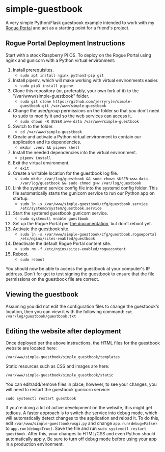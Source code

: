 # simple-guestbook

A very simple Python/Flask guestbook example intended to work with my [Rogue Portal](https://github.com/jerryryle/rogueportal) and act as a starting point for a friend's project.

## Rogue Portal Deployment Instructions

Start with a stock Raspberry Pi OS. To deploy on the Rogue Portal using nginx and gunicorn with a Python virtual environment:

1. Install prerequisites.
   * `sudo apt install nginx python3-pip git`
2. Install pipenv, which will make working with virtual environments easier.
   * `sudo pip3 install pipenv`
3. Clone this repository (or, preferably, your own fork of it) to the "/var/www/simple-guestbook" folder.
   * `sudo git clone https://github.com/jerryryle/simple-guestbook.git /var/www/simple-guestbook`
4. Change the user/group permissions on the folder so that you don't need to sudo to modify it and so the web services
   can access it.
   * `sudo chown -R $USER:www-data /var/www/simple-guestbook`
5. Switch to the folder.
   * `cd /var/www/simple-guestbook`
6. Create and activate a Python virtual environment to contain our application and its dependencies.
   * `mkdir .venv && pipenv shell`
7. Install the needed dependencies into the virtual environment.
   * `pipenv install`
8. Exit the virtual environment.
   * `exit`
9. Create a writable location for the guestbook log file.
   * `sudo mkdir /var/log/guestbook && sudo chown $USER:www-data /var/log/guestbook && sudo chmod g+w /var/log/guestbook`
10. Link the systemd service config file into the systemd config folder. This file automatically starts the gunicorn
    service to run our Python app on startup.
    * `sudo ln -s /var/www/simple-guestbook/cfg/guestbook.service /etc/systemd/system/guestbook.service`
11. Start the systemd guestbook gunicorn service.
    * `sudo systemctl enable guestbook`
12. Set up the Rogue Portal per [the documentation](https://jerryryle.github.io/rogueportal/), but don't reboot yet.
13. Activate the guestbook site.
    * `sudo ln -s /var/www/simple-guestbook/cfg/guestbook.rogueportal /etc/nginx/sites-enabled/guestbook`
14. Deactivate the default Rogue Portal content site.
    * `sudo rm -f /etc/nginx/sites-enabled/roguecontent`
15. Reboot.
    * `sudo reboot`

You should now be able to access the guestbook at your computer's IP address. Don't for get to test signing the
guestbook to ensure that the file permissions on the guestbook file are correct.

## Viewing the guestbook

Assuming you did not edit the configuration files to change the guestbook's location, then you can view it with the
following command:
`cat /var/log/guestbook/guestbook.txt`

## Editing the website after deployment

Once deployed per the above instructions, the HTML files for the guestbook website are located here:

`/var/www/simple-guestbook/simple_guestbook/templates`

Static resources such as CSS and images are here:

`/var/www/simple-guestbook/simple_guestbook/static`

You can edit/add/remove files in place; however, to see your changes, you will need to restart the guestbook gunicorn
service:

`sudo systemctl restart guestbook`

If you're doing a lot of active development on the website, this might get tedious. A faster approach is to switch the
service into debug mode, which will automatically detect changes to the application and reload it. To do this,
edit `/var/www/simple-guestbook/wsgi.py` and change `app.run(debug=False)` to `app.run(debug=True)`. Save the file and
run `sudo systemctl restart guestbook`. After this, your changes to HTML/CSS and even Python should automatically apply.
Be sure to turn off debug mode before using your app in a production environment.  
